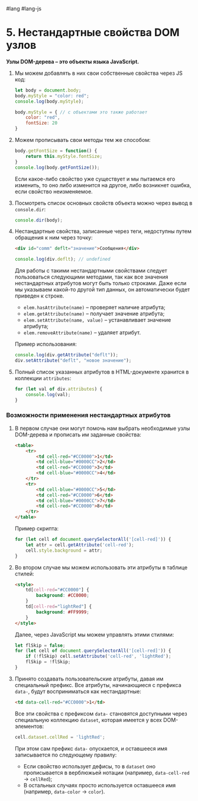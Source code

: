 #lang #lang-js 

# 5. Нестандартные свойства DOM узлов

**Узлы DOM-дерева – это объекты языка JavaScript.**

1. Мы можем добавлять в них свои собственные свойства через JS код:

   ```javascript
   let body = document.body;
   body.myStyle = "color: red";
   console.log(body.myStyle);
   
   body.myStyle = { // с объектами это также работает
       color: "red",
       fontSize: 20
   }
   ```

2. Можем прописывать свои методы тем же способом:

   ```javascript
   body.getFontSize = function() {
       return this.myStyle.fontSize;
   }
   console.log(body.getFontSize());
   ```

   Если какое-либо свойство уже существует и мы пытаемся его изменить, то оно либо изменится на другое, либо возникнет ошибка, если свойство неизменяемое.

3. Посмотреть список основных свойств объекта можно через вывод в `console.dir`:

   ```javascript
   console.dir(body);
   ```

4. Нестандартные свойства, записанные через теги, недоступны путем обращения к ним через точку:

   ```html
   <div id="comm" deflt="значение">Сообщения</div>
   ```

   ```javascript
   console.log(div.deflt); // undefined
   ```

   Для работы с такими нестандартными свойствами следует пользоваться следующими методами, так как все значения нестандартных атрибутов могут быть только строками. Даже если мы указываем какой-то другой тип данных, он автоматически будет приведен к строке.
   - `elem.hasAttribute(name)` – проверяет наличие атрибута;
   - `elem.getAttribute(name)` – получает значение атрибута;
   - `elem.setAttribute(name, value)` – устанавливает значение атрибута;
   - `elem.removeAttribute(name)` – удаляет атрибут.

   Пример использования:

   ```javascript
   console.log(div.getAttribute("deflt"));
   div.setAttribute("deflt", "новое значение");
   ```

5. Полный список указанных атрибутов в HTML-документе хранится в коллекции `attributes`:

   ```javascript
   for (let val of div.attributes) {
       console.log(val);
   }
   ```

### Возможности применения нестандартных атрибутов

1. В первом случае они могут помочь нам выбрать необходимые узлы DOM-дерева и прописать им заданные свойства:

   ```html
   <table>
       <tr>
           <td cell-red="#CC0000">1</td>
           <td cell-blue="#0000CC">2</td>
           <td cell-red="#CC0000">3</td>
           <td cell-blue="#0000CC">4</td>
       </tr>
       <tr>
           <td cell-blue="#0000CC">5</td>
           <td cell-red="#CC0000">6</td>
           <td cell-blue="#0000CC">7</td>
           <td cell-red="#CC0000">8</td>
       </tr>
   </table>
   ```

   Пример скрипта:

   ```javascript
   for (let cell of document.querySelectorAll('[cell-red]')) {
       let attr = cell.getAttribute('cell-red');
       cell.style.background = attr;
   }
   ```

2. Во втором случае мы можем использовать эти атрибуты в таблице стилей:

   ```html
   <style>
       td[cell-red="#CC0000"] {
           background: #CC0000;
       }
       td[cell-red="lightRed"] {
           background: #FF9999;
       }
   </style>
   ```

   Далее, через JavaScript мы можем управлять этими стилями:

   ```javascript
   let flSkip = false;
   for (let cell of document.querySelectorAll('[cell-red]')) {
       if (!flSkip) cell.setAttribute('cell-red', 'lightRed');
       flSkip = !flSkip;
   }
   ```

3. Принято создавать пользовательские атрибуты, давая им специальный префикс. Все атрибуты, начинающиеся с префикса `data-`, будут восприниматься как нестандартные:

   ```html
   <td data-cell-red="#CC0000">1</td>
   ```

   Все эти свойства с префиксом `data-` становятся доступными через специальную коллекцию `dataset`, которая имеется у всех DOM-элементов:

   ```javascript
   cell.dataset.cellRed = 'lightRed';
   ```

   При этом сам префикс `data-` опускается, и оставшееся имя записывается по следующему правилу:
   - Если свойство использует дефисы, то в `dataset` оно прописывается в верблюжьей нотации (например, `data-cell-red` → `cellRed`);
   - В остальных случаях просто используется оставшееся имя (например, `data-color` → `color`).
